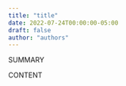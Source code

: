 ```yaml
---
title: "title"
date: 2022-07-24T00:00:00-05:00
draft: false
author: "authors"
---
```


SUMMARY

<!--more-->

CONTENT